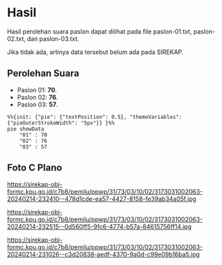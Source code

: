 # Hasil

Hasil perolehan suara paslon dapat dilihat pada file paslon-01.txt, paslon-02.txt, dan paslon-03.txt.

Jika tidak ada, artinya data tersebut belum ada pada SIREKAP.

## Perolehan Suara

 * Paslon 01: **70**.
 * Paslon 02: **76**.
 * Paslon 03: **57**.

```mermaid
%%{init: {"pie": {"textPosition": 0.5}, "themeVariables": {"pieOuterStrokeWidth": "5px"}} }%%
pie showData
    "01" : 70
    "02" : 76
    "03" : 57
```
## Foto C Plano

https://sirekap-obj-formc.kpu.go.id/c7b8/pemilu/ppwp/31/73/03/10/02/3173031002063-20240214-232410--478d1cde-ea57-4427-8158-fe39ab34a05f.jpg

https://sirekap-obj-formc.kpu.go.id/c7b8/pemilu/ppwp/31/73/03/10/02/3173031002063-20240214-232515--0d560ff5-9fc6-4774-b57a-84615756ff14.jpg

https://sirekap-obj-formc.kpu.go.id/c7b8/pemilu/ppwp/31/73/03/10/02/3173031002063-20240214-231026--c3d20838-aedf-4370-9a0d-c99e09b16ba5.jpg
